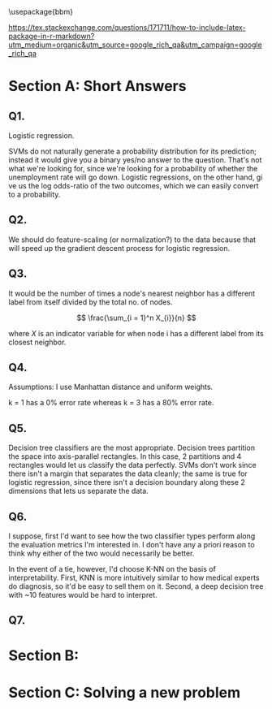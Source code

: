 \usepackage{bbm}

https://tex.stackexchange.com/questions/171711/how-to-include-latex-package-in-r-markdown?utm_medium=organic&utm_source=google_rich_qa&utm_campaign=google_rich_qa

# Section A: Short Answers

## Q1.

Logistic regression.

SVMs do not naturally generate a probability distribution for its prediction; instead it would give you a binary yes/no answer to the question. That's not what we're looking for, since we're looking for a probability of whether the unemployment rate will go down. Logistic regressions, on the other hand, gi ve us the log odds-ratio of the two outcomes, which we can easily convert to a probability.

## Q2. 

We should do feature-scaling (or normalization?) to the data because that will speed up the gradient descent process for logistic regression.

## Q3. 

It would be the number of times a node's nearest neighbor has a different label from itself divided by the total no. of nodes.

$$ \frac{\sum_{i = 1}^n X_{i}}{n} $$

where $X$ is an indicator variable for when node i has a different label from its closest neighbor.

## Q4. 

Assumptions: I use Manhattan distance and uniform weights.

k = 1 has a 0% error rate whereas k = 3 has a 80% error rate. 

## Q5. 

Decision tree classifiers are the most appropriate. Decision trees partition the space into axis-parallel rectangles. In this case, 2 partitions and 4 rectangles would let us classify the data perfectly. SVMs don't work since there isn't a margin that separates the data cleanly; the same is true for logistic regression, since there isn't a decision boundary along these 2 dimensions that lets us separate the data.

## Q6.


I suppose, first I'd want to see how the two classifier types perform along the evaluation metrics I'm interested in. I don't have any a priori reason to think why  either of the two would necessarily be better. 

In the event of a tie, however, I'd choose K-NN on the basis of interpretability. First, KNN is more intuitively similar to how medical experts do diagnosis, so it'd be easy to sell them on it. Second, a deep decision tree with ~10 features would be hard to interpret.

## Q7.



# Section B: 

# Section C: Solving a new problem


